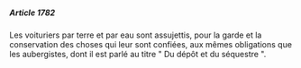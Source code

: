 ##### Article 1782

Les voituriers par terre et par eau sont assujettis, pour la garde et la conservation des choses qui leur sont confiées, aux mêmes obligations que les aubergistes, dont il est parlé au titre " Du dépôt et du séquestre ".

